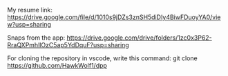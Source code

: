 My resume link: https://drive.google.com/file/d/1010s9jDZs3znSH5diDIy4BiwFDuoyYA0/view?usp=sharing

Snaps from the app: https://drive.google.com/drive/folders/1zc0x3P62-RraQXPmhllOzC5ap5YdDquF?usp=sharing

For cloning the repository in vscode, write this command: git clone https://github.com/HawkWolf1/dpp
